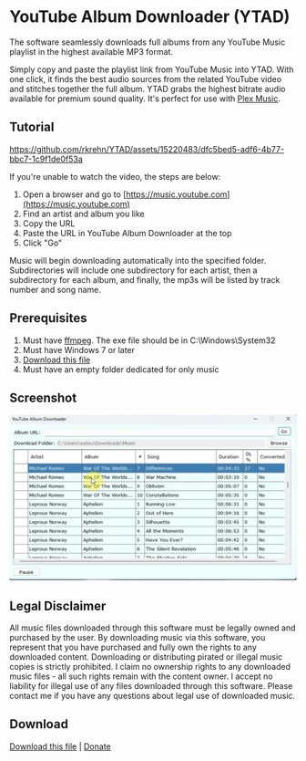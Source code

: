 # YouTube Album Downloader (YTAD)

The software seamlessly downloads full albums from any YouTube Music playlist in the highest available MP3 format.

Simply copy and paste the playlist link from YouTube Music into YTAD. With one click, it finds the best audio sources from the related YouTube video and stitches together the full album. YTAD grabs the highest bitrate audio available for premium sound quality. It's perfect for use with [Plex Music](https://www.plex.tv/plexamp/). 

## Tutorial

https://github.com/rkrehn/YTAD/assets/15220483/dfc5bed5-adf6-4b77-bbc7-1c9f1de0f53a

If you're unable to watch the video, the steps are below:

1. Open a browser and go to [https://music.youtube.com](https://music.youtube.com)
2. Find an artist and album you like
3. Copy the URL
4. Paste the URL in YouTube Album Downloader at the top
5. Click "Go"

Music will begin downloading automatically into the specified folder. Subdirectories will include one subdirectory for each artist, then a subdirectory for each album, and finally, the mp3s will be listed by track number and song name.

## Prerequisites

1. Must have [ffmpeg](https://ffmpeg.org/). The exe file should be in C:\Windows\System32
2. Must have Windows 7 or later
3. [Download this file](https://github.com/rkrehn/YTAD/releases/tag/main)
4. Must have an empty folder dedicated for only music

## Screenshot

![Screenshot](2023-12-11_22-45.png)

## Legal Disclaimer

All music files downloaded through this software must be legally owned and purchased by the user. By downloading music via this software, you represent that you have purchased and fully own the rights to any downloaded content. Downloading or distributing pirated or illegal music copies is strictly prohibited. I claim no ownership rights to any downloaded music files - all such rights remain with the content owner. I accept no liability for illegal use of any files downloaded through this software. Please contact me if you have any questions about legal use of downloaded music.

## Download

[Download this file](https://github.com/rkrehn/YTAD/releases/tag/main) | [Donate](https://www.paypal.com/donate/?hosted_button_id=E67KQM3NRZE6W)
